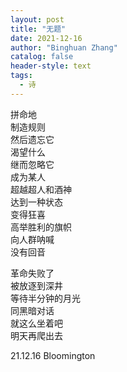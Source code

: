 ```yaml
---
layout: post
title: "无题"
date: 2021-12-16
author: "Binghuan Zhang"
catalog: false
header-style: text
tags:
  - 诗
---
```


拼命地  
制造规则  
然后遗忘它  
渴望什么  
继而忽略它  
成为某人  
超越超人和酒神  
达到一种状态  
变得狂喜  
高举胜利的旗帜  
向人群呐喊  
没有回音  

革命失败了  
被放逐到深井  
等待半分钟的月光  
同黑暗对话  
就这么坐着吧  
明天再爬出去  

21.12.16 Bloomington
